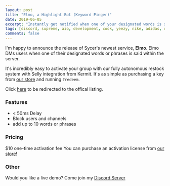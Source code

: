 ```yaml
---
layout: post
title: "Elmo, a Highlight Bot (Keyword Pinger)"
date: 2019-06-05
excerpt: "Instantly get notified when one of your designated words is said."
tags: [discord, supreme, aio, development, cook, yeezy, nike, adidas, dsm ]
comments: false
---
```


I'm happy to announce the release of Sycer's newest service, **Elmo**. Elmo DMs users when one of their designated words or phrases is said within the server. 

It's incredibly easy to activate your group with our fully autonomous restock system with Selly integration from Kermit. It's as simple as purchasing a key from [our store](https://elmo.sycer.dev/) and running `?redeem`.

Click [here](https://sycer.dev/elmo) to be redirected to the offical listing.

### Features
* < 50ms Delay
* Block users and channels
* add up to 10 words or phrases

### Pricing
$10 one-time activation fee
You can purchase an activation license from [our store](https://elmo.sycer.dev/)!

### Other
Would you like a live demo? Come join my [Discord Server](https://discord.sycer.dev/)
